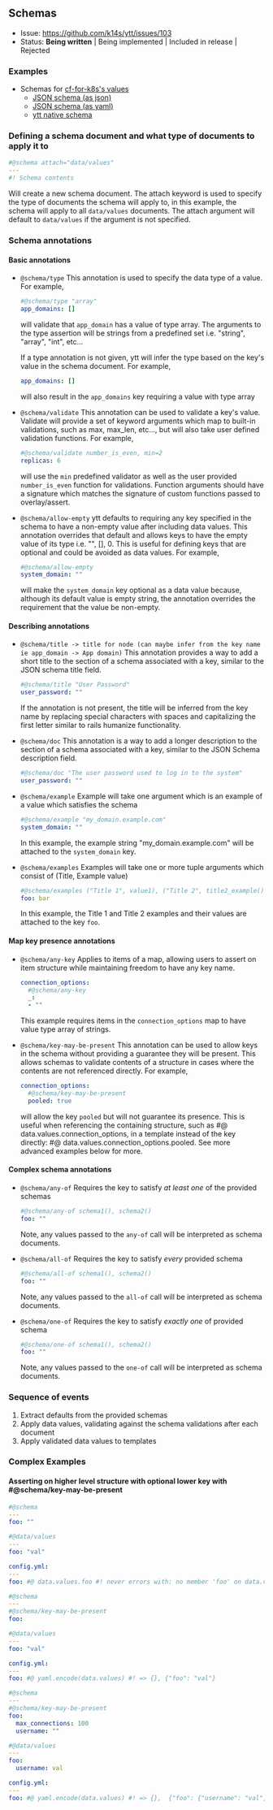 ## Schemas

- Issue: https://github.com/k14s/ytt/issues/103
- Status: **Being written** | Being implemented | Included in release | Rejected

### Examples

- Schemas for [cf-for-k8s's values](cf-for-k8s/values.yml)
  - [JSON schema (as json)](cf-for-k8s/json-schema.json)
  - [JSON schema (as yaml)](cf-for-k8s/json-schema.yml)
  - [ytt native schema](cf-for-k8s/ytt-schema.yml)

### Defining a schema document and what type of documents to apply it to

```yaml
#@schema attach="data/values"
---
#! Schema contents
```

Will create a new schema document. The attach keyword is used to specify the type of documents the schema will apply to, in this example, the schema will apply to all `data/values` documents.
The attach argument will default to `data/values` if the argument is not specified.

### Schema annotations

#### Basic annotations

- `@schema/type`
  This annotation is used to specify the data type of a value. For example,
  ```yaml
  #@schema/type "array"
  app_domains: []
  ```
  will validate that `app_domain` has a value of type array. The arguments to the type assertion will be strings from a predefined set i.e. "string", "array", "int", etc...

  If a type annotation is not given, ytt will infer the type based on the key's value in the schema document. For example,
  ```yaml
  app_domains: []
  ```
  will also result in the `app_domains` key requiring a value with type array

- `@schema/validate`
  This annotation can be used to validate a key's value. Validate will provide a set of keyword arguments which map to built-in validations, such as max, max_len, etc..., but will also take user defined validation functions. For example,
  ```yaml
  #@schema/validate number_is_even, min=2
  replicas: 6
  ```
  will use the `min` predefined validator as well as the user provided `number_is_even` function for validations. Function arguments should have a signature which matches the signature of custom functions passed to overlay/assert.

- `@schema/allow-empty`
  ytt defaults to requiring any key specified in the schema to have a non-empty value after including data values. This annotation overrides that default and allows keys to have the empty value of its type i.e. "", [], 0. This is useful for defining keys that are optional and could be avoided as data values. For example,
  ```yaml
  #@schema/allow-empty
  system_domain: ""
  ```
  will make the `system_domain` key optional as a data value because, although its default value is empty string, the annotation overrides the requirement that the value be non-empty.


#### Describing annotations

- `@schema/title -> title for node (can maybe infer from the key name ie app_domain -> App domain)`
  This annotation provides a way to add a short title to the section of a schema associated with a key, similar to the JSON schema title field.
  ```yaml
  #@schema/title "User Password"
  user_password: ""
  ```
  If the annotation is not present, the title will be inferred from the key name by replacing special characters with spaces and capitalizing the first letter similar to rails humanize functionality.

- `@schema/doc`
  This annotation is a way to add a longer description to the section of a schema associated with a key, similar to the JSON Schema description field.
  ```yaml
  #@schema/doc "The user password used to log in to the system"
  user_password: ""
  ```

- `@schema/example`
  Example will take one argument which is an example of a value which satisfies the schema
  ```yaml
  #@schema/example "my_domain.example.com"
  system_domain: ""
  ```
  In this example, the example string "my_domain.example.com" will be attached to the `system_domain` key.

- `@schema/examples`
  Examples will take one or more tuple arguments which consist of (Title, Example value)
  ```yaml
  #@schema/examples ("Title 1", value1), ("Title 2", title2_example())
  foo: bar
  ```
  In this example, the Title 1 and Title 2 examples and their values are attached to the key `foo`.

#### Map key presence annotations

- `@schema/any-key`
  Applies to items of a map, allowing users to assert on item structure while maintaining freedom to have any key name.
  ```yaml
  connection_options:
    #@schema/any-key
    _: 
    - ""
  ```
  This example requires items in the `connection_options` map to have value type array of strings.

- `@schema/key-may-be-present`
  This annotation can be used to allow keys in the schema without providing a guarantee they will be present. This allows schemas to validate contents of a structure in cases where the contents are not referenced directly. For example,
  ```yaml
  connection_options:
    #@schema/key-may-be-present
    pooled: true
  ```
  will allow the key `pooled` but will not guarantee its presence. This is useful when referencing the containing structure, such as #@ data.values.connection_options, in a template instead of the key directly: #@ data.values.connection_options.pooled. See more advanced examples below for more.

#### Complex schema annotations

- `@schema/any-of`
  Requires the key to satisfy _at least one_ of the provided schemas
  ```yaml
  #@schema/any-of schema1(), schema2()
  foo: ""
  ```
  Note, any values passed to the `any-of` call will be interpreted as schema documents.

- `@schema/all-of`
  Requires the key to satisfy _every_ provided schema
  ```yaml
  #@schema/all-of schema1(), schema2()
  foo: ""
  ```
  Note, any values passed to the `all-of` call will be interpreted as schema documents.

- `@schema/one-of`
  Requires the key to satisfy _exactly one_ of provided schema
  ```yaml
  #@schema/one-of schema1(), schema2()
  foo: ""
  ```
  Note, any values passed to the `one-of` call will be interpreted as schema documents.

### Sequence of events
1. Extract defaults from the provided schemas
2. Apply data values, validating against the schema validations after each document
3. Apply validated data values to templates

### Complex Examples

#### Asserting on higher level structure with optional lower key with #@schema/key-may-be-present
```yaml
#@schema
---
foo: ""

#@data/values
---
foo: "val"

config.yml:
---
foo: #@ data.values.foo #! never errors with: no member 'foo' on data.values
```

```yaml
#@schema
---
#@schema/key-may-be-present
foo:

#@data/values
---
foo: "val"

config.yml:
---
foo: #@ yaml.encode(data.values) #! => {}, {"foo": "val"}
```

```yaml
#@schema
---
#@schema/key-may-be-present
foo:
  max_connections: 100
  username: ""

#@data/values
---
foo:
  username: val

config.yml:
---
foo: #@ yaml.encode(data.values) #! => {},  {"foo": {"username": "val", "max_connections":100}}
```
